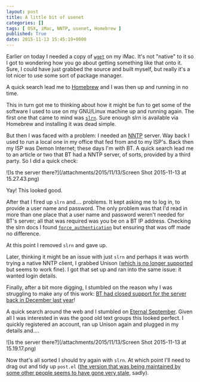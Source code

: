 ```yaml
---
layout: post
title: A little bit of usenet
categories: []
tags: [ OSX, iMac, NNTP, usenet, Homebrew ]
published: True
date: 2015-11-13 15:45:19+0000
---
```


Earlier on today I needed a copy of
[`wget`](https://www.gnu.org/software/wget/) on my iMac. It's not "native" to
it so I got to wondering how you go about getting something like that onto it.
Sure, I could have just grabbed the source and built myself, but really it's
a lot nicer to use some sort of package manager.

A quick search lead me to [Homebrew](http://brew.sh/) and I was then up and
running in no time.

This in turn got me to thinking about how it might be fun to get some of the
software I used to use on my GNU/Linux machine up and running again. The first
one that came to mind was [`slrn`](http://slrn.sourceforge.net/). Sure enough
slrn is available via Homebrew and installing it was dead simple.

But then I was faced with a problem: I needed an [NNTP](https://en.wikipedia.org/wiki/Network_News_Transfer_Protocol) server.
Way back I used to run a local one in my office that fed from and to my
ISP's. Back then my ISP was Demon Internet; these days I'm with BT. A quick
search lead me to an article or two that BT had a NNTP server, of sorts,
provided by a third party. So I did a quick check:

![Is the server there?](/attachments/2015/11/13/Screen Shot 2015-11-13 at 15.27.43.png)

Yay! This looked good.

After that I fired up `slrn` and.... problems. It kept asking me to log in,
to provide a user name and password. The only problem was that I'd read in more
than one place that a user name and password weren't needed for BT's server;
all that was required was you be on a BT IP address. Checking the slrn docs
I found [`force_authentication`](http://slrn.sourceforge.net/docs/slrn-manual-6.html#ss6.32)
but ensuring that was off made no difference.

At this point I removed `slrn` and gave up.

Later, thinking it might be an issue with just `slrn` and perhaps it was worth
trying a native NNTP client, I grabbed Unison
([which is no longer supported](https://www.panic.com/blog/the-future-of-unison/)
but seems to work fine). I got that set up and ran into the same issue: it
wanted login details.

Finally, after a bit more digging, I stumbled on the reason why I was struggling
to make any of this work: [BT had closed support for the server back in
December last year](http://bt.custhelp.com/app/answers/detail/a_id/51205/?s_cid=con_FURL_giganews)!

A quick search around the web and I stumbled on [Eternal September](http://www.eternal-september.org/).
Given all I was interested in was the good old text groups this looked perfect.
I quickly registered an account, ran up Unison again and plugged in my details
and....

![Is the server there?](/attachments/2015/11/13/Screen Shot 2015-11-13 at 15.19.17.png)

Now that's all sorted I should try again with `slrn`. At which point I'll need
to drag out and tidy up `post.el` ([the version that was being maintained
by some other people seems to have gone very stale](http://post-mode.sourceforge.net/), sadly).
